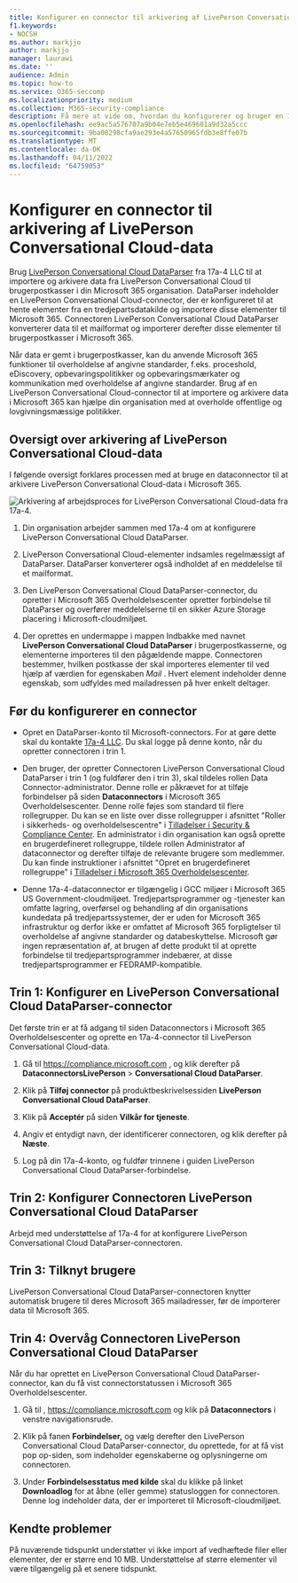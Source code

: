 ```yaml
---
title: Konfigurer en connector til arkivering af LivePerson Conversational Cloud-data i Microsoft 365
f1.keywords:
- NOCSH
ms.author: markjjo
author: markjjo
manager: laurawi
ms.date: ''
audience: Admin
ms.topic: how-to
ms.service: O365-seccomp
ms.localizationpriority: medium
ms.collection: M365-security-compliance
description: Få mere at vide om, hvordan du konfigurerer og bruger en 17a-4 LivePerson Conversational Cloud DataParser-connector til at importere og arkivere LivePerson Conversational Cloud-data i Microsoft 365.
ms.openlocfilehash: ee9ac5a576707a9b04e7eb5e469601a9d32a5ccc
ms.sourcegitcommit: 9ba00298cfa9ae293e4a57650965fdb3e8ffe07b
ms.translationtype: MT
ms.contentlocale: da-DK
ms.lasthandoff: 04/11/2022
ms.locfileid: "64759053"
---
```

# <a name="set-up-a-connector-to-archive-liveperson-conversational-cloud-data"></a>Konfigurer en connector til arkivering af LivePerson Conversational Cloud-data

Brug [LivePerson Conversational Cloud DataParser](https://www.17a-4.com/liveperson-dataparser/) fra 17a-4 LLC til at importere og arkivere data fra LivePerson Conversational Cloud til brugerpostkasser i din Microsoft 365 organisation. DataParser indeholder en LivePerson Conversational Cloud-connector, der er konfigureret til at hente elementer fra en tredjepartsdatakilde og importere disse elementer til Microsoft 365. Connectoren LivePerson Conversational Cloud DataParser konverterer data til et mailformat og importerer derefter disse elementer til brugerpostkasser i Microsoft 365.

Når data er gemt i brugerpostkasser, kan du anvende Microsoft 365 funktioner til overholdelse af angivne standarder, f.eks. proceshold, eDiscovery, opbevaringspolitikker og opbevaringsmærkater og kommunikation med overholdelse af angivne standarder. Brug af en LivePerson Conversational Cloud-connector til at importere og arkivere data i Microsoft 365 kan hjælpe din organisation med at overholde offentlige og lovgivningsmæssige politikker.

## <a name="overview-of-archiving-liveperson-conversational-cloud-data"></a>Oversigt over arkivering af LivePerson Conversational Cloud-data

I følgende oversigt forklares processen med at bruge en dataconnector til at arkivere LivePerson Conversational Cloud-data i Microsoft 365.

![Arkivering af arbejdsproces for LivePerson Conversational Cloud-data fra 17a-4.](../media/LiveEngageDataParserConnectorWorkflow.png)

1. Din organisation arbejder sammen med 17a-4 om at konfigurere LivePerson Conversational Cloud DataParser.

2. LivePerson Conversational Cloud-elementer indsamles regelmæssigt af DataParser. DataParser konverterer også indholdet af en meddelelse til et mailformat.

3. Den LivePerson Conversational Cloud DataParser-connector, du opretter i Microsoft 365 Overholdelsescenter opretter forbindelse til DataParser og overfører meddelelserne til en sikker Azure Storage placering i Microsoft-cloudmiljøet.

4. Der oprettes en undermappe i mappen Indbakke med navnet **LivePerson Conversational Cloud DataParser** i brugerpostkasserne, og elementerne importeres til den pågældende mappe. Connectoren bestemmer, hvilken postkasse der skal importeres elementer til ved hjælp af værdien for egenskaben *Mail* . Hvert element indeholder denne egenskab, som udfyldes med mailadressen på hver enkelt deltager.

## <a name="before-you-set-up-a-connector"></a>Før du konfigurerer en connector

- Opret en DataParser-konto til Microsoft-connectors. For at gøre dette skal du kontakte [17a-4 LLC](https://www.17a-4.com/contact/). Du skal logge på denne konto, når du opretter connectoren i trin 1.

- Den bruger, der opretter Connectoren LivePerson Conversational Cloud DataParser i trin 1 (og fuldfører den i trin 3), skal tildeles rollen Data Connector-administrator. Denne rolle er påkrævet for at tilføje forbindelser på siden **Dataconnectors** i Microsoft 365 Overholdelsescenter. Denne rolle føjes som standard til flere rollegrupper. Du kan se en liste over disse rollegrupper i afsnittet "Roller i sikkerheds- og overholdelsescentre" i [Tilladelser i Security & Compliance Center](../security/office-365-security/permissions-in-the-security-and-compliance-center.md#roles-in-the-security--compliance-center). En administrator i din organisation kan også oprette en brugerdefineret rollegruppe, tildele rollen Administrator af dataconnector og derefter tilføje de relevante brugere som medlemmer. Du kan finde instruktioner i afsnittet "Opret en brugerdefineret rollegruppe" i [Tilladelser i Microsoft 365 Overholdelsescenter](microsoft-365-compliance-center-permissions.md#create-a-custom-role-group).

- Denne 17a-4-dataconnector er tilgængelig i GCC miljøer i Microsoft 365 US Government-cloudmiljøet. Tredjepartsprogrammer og -tjenester kan omfatte lagring, overførsel og behandling af din organisations kundedata på tredjepartssystemer, der er uden for Microsoft 365 infrastruktur og derfor ikke er omfattet af Microsoft 365 forpligtelser til overholdelse af angivne standarder og databeskyttelse. Microsoft gør ingen repræsentation af, at brugen af dette produkt til at oprette forbindelse til tredjepartsprogrammer indebærer, at disse tredjepartsprogrammer er FEDRAMP-kompatible.

## <a name="step-1-set-up-a-liveperson-conversational-cloud-dataparser-connector"></a>Trin 1: Konfigurer en LivePerson Conversational Cloud DataParser-connector

Det første trin er at få adgang til siden Dataconnectors i Microsoft 365 Overholdelsescenter og oprette en 17a-4-connector til LivePerson Conversational Cloud-data.

1. Gå til <https://compliance.microsoft.com> , og klik derefter på **DataconnectorsLivePerson** >  **Conversational Cloud DataParser**.

2. Klik på **Tilføj connector** på produktbeskrivelsessiden **LivePerson Conversational Cloud DataParser**.

3. Klik på **Acceptér** på siden **Vilkår for tjeneste**.

4. Angiv et entydigt navn, der identificerer connectoren, og klik derefter på **Næste**.

5. Log på din 17a-4-konto, og fuldfør trinnene i guiden LivePerson Conversational Cloud DataParser-forbindelse.

## <a name="step-2-configure-the-liveperson-conversational-cloud-dataparser-connector"></a>Trin 2: Konfigurer Connectoren LivePerson Conversational Cloud DataParser

Arbejd med understøttelse af 17a-4 for at konfigurere LivePerson Conversational Cloud DataParser-connectoren.

## <a name="step-3-map-users"></a>Trin 3: Tilknyt brugere

LivePerson Conversational Cloud DataParser-connectoren knytter automatisk brugere til deres Microsoft 365 mailadresser, før de importerer data til Microsoft 365.

## <a name="step-4-monitor-the-liveperson-conversational-cloud-dataparser-connector"></a>Trin 4: Overvåg Connectoren LivePerson Conversational Cloud DataParser

Når du har oprettet en LivePerson Conversational Cloud DataParser-connector, kan du få vist connectorstatussen i Microsoft 365 Overholdelsescenter.

1. Gå til , <https://compliance.microsoft.com> og klik på **Dataconnectors** i venstre navigationsrude.

2. Klik på fanen **Forbindelser,** og vælg derefter den LivePerson Conversational Cloud DataParser-connector, du oprettede, for at få vist pop op-siden, som indeholder egenskaberne og oplysningerne om connectoren.

3. Under **Forbindelsesstatus med kilde** skal du klikke på linket **Downloadlog** for at åbne (eller gemme) statusloggen for connectoren. Denne log indeholder data, der er importeret til Microsoft-cloudmiljøet.

## <a name="known-issues"></a>Kendte problemer

På nuværende tidspunkt understøtter vi ikke import af vedhæftede filer eller elementer, der er større end 10 MB. Understøttelse af større elementer vil være tilgængelig på et senere tidspunkt.
